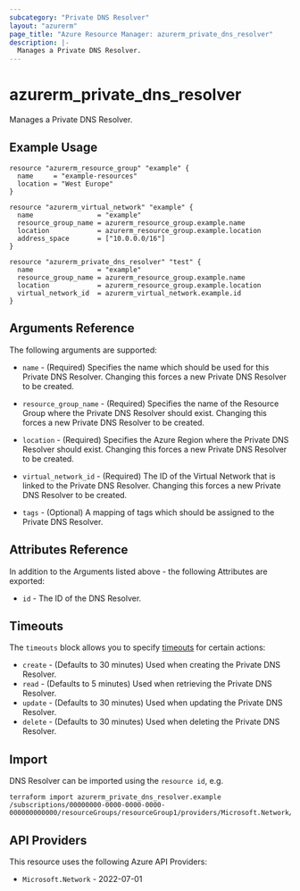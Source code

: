 ```yaml
---
subcategory: "Private DNS Resolver"
layout: "azurerm"
page_title: "Azure Resource Manager: azurerm_private_dns_resolver"
description: |-
  Manages a Private DNS Resolver.
---
```


# azurerm_private_dns_resolver

Manages a Private DNS Resolver.

## Example Usage

```hcl
resource "azurerm_resource_group" "example" {
  name     = "example-resources"
  location = "West Europe"
}

resource "azurerm_virtual_network" "example" {
  name                = "example"
  resource_group_name = azurerm_resource_group.example.name
  location            = azurerm_resource_group.example.location
  address_space       = ["10.0.0.0/16"]
}

resource "azurerm_private_dns_resolver" "test" {
  name                = "example"
  resource_group_name = azurerm_resource_group.example.name
  location            = azurerm_resource_group.example.location
  virtual_network_id  = azurerm_virtual_network.example.id
}
```

## Arguments Reference

The following arguments are supported:

* `name` - (Required) Specifies the name which should be used for this Private DNS Resolver. Changing this forces a new Private DNS Resolver to be created.

* `resource_group_name` - (Required) Specifies the name of the Resource Group where the Private DNS Resolver should exist. Changing this forces a new Private DNS Resolver to be created.

* `location` - (Required) Specifies the Azure Region where the Private DNS Resolver should exist. Changing this forces a new Private DNS Resolver to be created.

* `virtual_network_id` - (Required) The ID of the Virtual Network that is linked to the Private DNS Resolver. Changing this forces a new Private DNS Resolver to be created.

* `tags` - (Optional) A mapping of tags which should be assigned to the Private DNS Resolver.

## Attributes Reference

In addition to the Arguments listed above - the following Attributes are exported:

* `id` - The ID of the DNS Resolver.

## Timeouts

The `timeouts` block allows you to specify [timeouts](https://developer.hashicorp.com/terraform/language/resources/configure#define-operation-timeouts) for certain actions:

* `create` - (Defaults to 30 minutes) Used when creating the Private DNS Resolver.
* `read` - (Defaults to 5 minutes) Used when retrieving the Private DNS Resolver.
* `update` - (Defaults to 30 minutes) Used when updating the Private DNS Resolver.
* `delete` - (Defaults to 30 minutes) Used when deleting the Private DNS Resolver.

## Import

DNS Resolver can be imported using the `resource id`, e.g.

```shell
terraform import azurerm_private_dns_resolver.example /subscriptions/00000000-0000-0000-0000-000000000000/resourceGroups/resourceGroup1/providers/Microsoft.Network/dnsResolvers/dnsResolver1
```

## API Providers
<!-- This section is generated, changes will be overwritten -->
This resource uses the following Azure API Providers:

* `Microsoft.Network` - 2022-07-01
